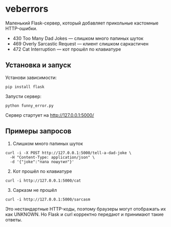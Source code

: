 # veberrors
Маленький Flask-сервер, который добавляет прикольные кастомные HTTP-ошибки.

- 430 Too Many Dad Jokes — слишком много папиных шуток
- 469 Overly Sarcastic Request — клиент слишком саркастичен
- 472 Cat Interruption — кот прошёл по клавиатуре

## Установка и запуск

Установи зависимости:
```
pip install flask
```

Запусти сервер:
```
python funny_error.py
```

Сервер стартует на http://127.0.0.1:5000/

## Примеры запросов
1. Слишком много папиных шуток
```
curl -i -X POST http://127.0.0.1:5000/tell-a-dad-joke \
  -H "Content-Type: application/json" \
  -d '{"joke":"папа пошутил"}'
```

2. Кот прошёл по клавиатуре
```
curl -i http://127.0.0.1:5000/cat
```

3. Сарказм не прошёл
```
curl -i http://127.0.0.1:5000/sarcasm
```

Это нестандартные HTTP-коды, поэтому браузеры могут отображать их как UNKNOWN.
Но Flask и curl корректно передают и принимают такие ответы.
